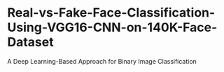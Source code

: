 # Real-vs-Fake-Face-Classification-Using-VGG16-CNN-on-140K-Face-Dataset
A Deep Learning-Based Approach for Binary Image Classification
